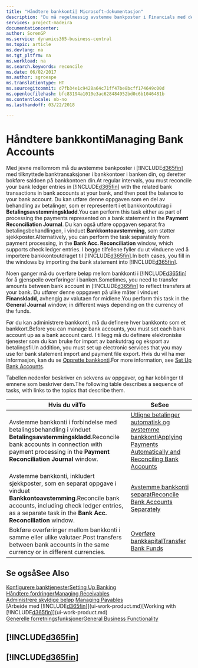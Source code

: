 ```yaml
---
title: "Håndtere bankkonti| Microsoft-dokumentasjon"
description: "Du må regelmessig avstemme bankposter i Financials med de relaterte banktransaksjonene i bankkontiene."
services: project-madeira
documentationcenter: 
author: SorenGP
ms.service: dynamics365-business-central
ms.topic: article
ms.devlang: na
ms.tgt_pltfrm: na
ms.workload: na
ms.search.keywords: reconcile
ms.date: 06/02/2017
ms.author: sgroespe
ms.translationtype: HT
ms.sourcegitcommit: d7fb34e1c9428a64c71ff47be8bcff174649c00d
ms.openlocfilehash: bfc83194a1010e3ac628484952bd0c6b1046481b
ms.contentlocale: nb-no
ms.lasthandoff: 03/22/2018

---
```

# <a name="managing-bank-accounts"></a><span data-ttu-id="31bfe-103">Håndtere bankkonti</span><span class="sxs-lookup"><span data-stu-id="31bfe-103">Managing Bank Accounts</span></span>
<span data-ttu-id="31bfe-104">Med jevne mellomrom må du avstemme bankposter i [!INCLUDE[d365fin](includes/d365fin_md.md)] med tilknyttede banktransaksjoner i bankkontoer i banken din, og deretter bokføre saldoen på bankkontoen din.</span><span class="sxs-lookup"><span data-stu-id="31bfe-104">At regular intervals, you must reconcile your bank ledger entries in [!INCLUDE[d365fin](includes/d365fin_md.md)] with the related bank transactions in bank accounts at your bank, and then post the balance to your bank account.</span></span> <span data-ttu-id="31bfe-105">Du kan utføre denne oppgaven som en del av behandling av betalinger, som er representert i et bankkontoutdrag i **Betalingsavstemmingskladd**.</span><span class="sxs-lookup"><span data-stu-id="31bfe-105">You can perform this task either as part of processing the payments represented on a bank statement in the **Payment Reconciliation Journal**.</span></span> <span data-ttu-id="31bfe-106">Du kan også utføre oppgaven separat fra betalingsbehandlingen, i vinduet **Bankkontoavstemming**, som støtter sjekkposter.</span><span class="sxs-lookup"><span data-stu-id="31bfe-106">Alternatively, you can perform the task separately from payment processing, in the **Bank Acc. Reconciliation** window, which supports check ledger entries.</span></span> <span data-ttu-id="31bfe-107">I begge tilfellene fyller du ut vinduene ved å importere bankkontoutdraget til [!INCLUDE[d365fin](includes/d365fin_md.md)].</span><span class="sxs-lookup"><span data-stu-id="31bfe-107">In both cases, you fill in the windows by importing the bank statement into [!INCLUDE[d365fin](includes/d365fin_md.md)].</span></span>

<span data-ttu-id="31bfe-108">Noen ganger må du overføre beløp mellom bankkonti i [!INCLUDE[d365fin](includes/d365fin_md.md)] for å gjenspeile overføringer i banken.</span><span class="sxs-lookup"><span data-stu-id="31bfe-108">Sometimes, you need to transfer amounts between bank account in [!INCLUDE[d365fin](includes/d365fin_md.md)] to reflect transfers at your bank.</span></span> <span data-ttu-id="31bfe-109">Du utfører denne oppgaven på ulike måter i vinduet **Finanskladd**, avhengig av valutaen for midlene.</span><span class="sxs-lookup"><span data-stu-id="31bfe-109">You perform this task in the **General Journal** window, in different ways depending on the currency of the funds.</span></span>

<span data-ttu-id="31bfe-110">Før du kan administrere bankkonti, må du definere hver bankkonto som et bankkort.</span><span class="sxs-lookup"><span data-stu-id="31bfe-110">Before you can manage bank accounts, you must set each bank account up as a bank account card.</span></span> <span data-ttu-id="31bfe-111">I tillegg må du definere elektroniske tjenester som du kan bruke for import av bankutdrag og eksport av betalingsfil.</span><span class="sxs-lookup"><span data-stu-id="31bfe-111">In addition, you must set up electronic services that you may use for bank statement import and payment file export.</span></span> <span data-ttu-id="31bfe-112">Hvis du vil ha mer informasjon, kan du se [Opprette bankkonti](bank-setup-banking.md).</span><span class="sxs-lookup"><span data-stu-id="31bfe-112">For more information, see [Set Up Bank Accounts](bank-setup-banking.md).</span></span>

<span data-ttu-id="31bfe-113">Tabellen nedenfor beskriver en sekvens av oppgaver, og har koblinger til emnene som beskriver dem.</span><span class="sxs-lookup"><span data-stu-id="31bfe-113">The following table describes a sequence of tasks, with links to the topics that describe them.</span></span>

| <span data-ttu-id="31bfe-114">Hvis du vil</span><span class="sxs-lookup"><span data-stu-id="31bfe-114">To</span></span> | <span data-ttu-id="31bfe-115">Se</span><span class="sxs-lookup"><span data-stu-id="31bfe-115">See</span></span> |
| --- | --- |
| <span data-ttu-id="31bfe-116">Avstemme bankkonti i forbindelse med betalingsbehandling i vinduet **Betalingsavstemmingskladd**.</span><span class="sxs-lookup"><span data-stu-id="31bfe-116">Reconcile bank accounts in connection with payment processing in the **Payment Reconciliation Journal** window.</span></span> |[<span data-ttu-id="31bfe-117">Utligne betalinger automatisk og avstemme bankkonti</span><span class="sxs-lookup"><span data-stu-id="31bfe-117">Applying Payments Automatically and Reconciling Bank Accounts</span></span>](receivables-apply-payments-auto-reconcile-bank-accounts.md) |
| <span data-ttu-id="31bfe-118">Avstemme bankkonti, inkludert sjekkposter, som en separat oppgave i vinduet **Bankkontoavstemming**.</span><span class="sxs-lookup"><span data-stu-id="31bfe-118">Reconcile bank accounts, including check ledger entries, as a separate task in the **Bank Acc. Reconciliation** window.</span></span> |[<span data-ttu-id="31bfe-119">Avstemme bankkonti separat</span><span class="sxs-lookup"><span data-stu-id="31bfe-119">Reconcile Bank Accounts Separately</span></span>](bank-how-reconcile-bank-accounts-separately.md) |
| <span data-ttu-id="31bfe-120">Bokføre overføringer mellom bankkonti i samme eller ulike valutaer.</span><span class="sxs-lookup"><span data-stu-id="31bfe-120">Post transfers between bank accounts in the same currency or in different currencies.</span></span> |[<span data-ttu-id="31bfe-121">Overføre bankkapital</span><span class="sxs-lookup"><span data-stu-id="31bfe-121">Transfer Bank Funds</span></span>](bank-how-transfer-bank-funds.md) |

## <a name="see-also"></a><span data-ttu-id="31bfe-122">Se også</span><span class="sxs-lookup"><span data-stu-id="31bfe-122">See Also</span></span>
[<span data-ttu-id="31bfe-123">Konfigurere banktjenester</span><span class="sxs-lookup"><span data-stu-id="31bfe-123">Setting Up Banking</span></span>](bank-setup-banking.md)  
[<span data-ttu-id="31bfe-124">Håndtere fordringer</span><span class="sxs-lookup"><span data-stu-id="31bfe-124">Managing Receivables</span></span>](receivables-manage-receivables.md)  
<span data-ttu-id="31bfe-125">[Administrere skyldige beløp](payables-manage-payables.md)  </span><span class="sxs-lookup"><span data-stu-id="31bfe-125">[Managing Payables](payables-manage-payables.md)  </span></span>  
<span data-ttu-id="31bfe-126">[Arbeide med [!INCLUDE[d365fin](includes/d365fin_md.md)]](ui-work-product.md)</span><span class="sxs-lookup"><span data-stu-id="31bfe-126">[Working with [!INCLUDE[d365fin](includes/d365fin_md.md)]](ui-work-product.md)</span></span>  
[<span data-ttu-id="31bfe-127">Generelle forretningsfunksjoner</span><span class="sxs-lookup"><span data-stu-id="31bfe-127">General Business Functionality</span></span>](ui-across-business-areas.md)  

## [!INCLUDE[d365fin](includes/free_trial_md.md)]  
## [!INCLUDE[d365fin](includes/training_link_md.md)]


